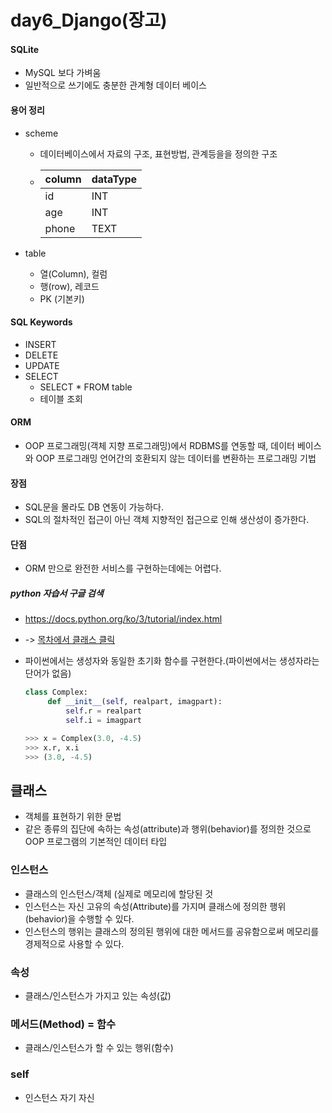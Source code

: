 # day6_Django(장고)

#### SQLite

- MySQL 보다 가벼움
- 일반적으로 쓰기에도 충분한 관계형 데이터 베이스



#### 용어 정리

- scheme

  - 데이터베이스에서 자료의 구조, 표현방법, 관계등을을 정의한 구조

  - | column | dataType |
    | ------ | -------- |
    | id     | INT      |
    | age    | INT      |
    | phone  | TEXT     |

- table

  - 열(Column), 컬럼
  - 행(row), 레코드
  - PK (기본키)



#### SQL Keywords

- INSERT
- DELETE
- UPDATE
- SELECT
  - SELECT * FROM table
  - 테이블 조회



#### ORM

- OOP 프로그래밍(객체 지향 프로그래밍)에서  RDBMS를 연동할 때, 데이터 베이스와  OOP 프로그래밍 언어간의 호환되지 않는 데이터를 변환하는 프로그래밍 기법





#### 장점

- SQL문을 몰라도 DB 연동이 가능하다.
- SQL의 절차적인 접근이 아닌 객체 지향적인 접근으로 인해 생산성이 증가한다.



#### 단점

- ORM 만으로 완전한 서비스를 구현하는데에는 어렵다.



##### python 자습서 구글 검색

- https://docs.python.org/ko/3/tutorial/index.html  

- -> [목차에서 클래스 클릭](https://docs.python.org/ko/3/tutorial/classes.html)

- 파이썬에서는 생성자와 동일한 초기화 함수를 구현한다.(파이썬에서는 생성자라는 단어가 없음)

  ```python
  class Complex:
       def __init__(self, realpart, imagpart):
           self.r = realpart
           self.i = imagpart
  
  >>> x = Complex(3.0, -4.5)
  >>> x.r, x.i
  >>> (3.0, -4.5)
  ```






## 클래스

- 객체를 표현하기 위한 문법
- 같은 종류의 집단에 속하는 속성(attribute)과 행위(behavior)를 정의한 것으로 OOP  프로그램의 기본적인 데이터 타입





### 인스턴스

* 클래스의 인스턴스/객체 (실제로 메모리에 할당된 것
* 인스턴스는 자신 고유의 속성(Attribute)를 가지며 클래스에 정의한 행위(behavior)을 수행할 수 있다.
* 인스턴스의 행위는 클래스의 정의된 행위에 대한 메서드를 공유함으로써 메모리를 경제적으로 사용할 수 있다.





### 속성

* 클래스/인스턴스가 가지고 있는 속성(값)





### 메서드(Method) = 함수

* 클래스/인스턴스가 할 수 있는 행위(함수)





### self

* 인스턴스 자기 자신









